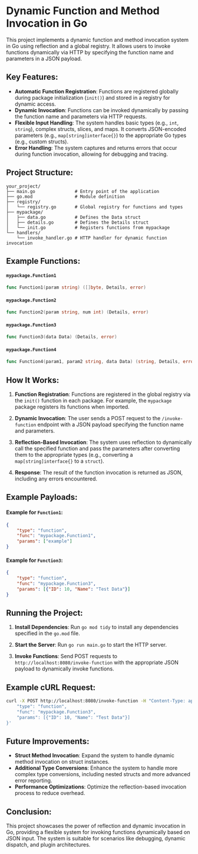 
# Dynamic Function and Method Invocation in Go

This project implements a dynamic function and method invocation system in Go using reflection and a global registry. It allows users to invoke functions dynamically via HTTP by specifying the function name and parameters in a JSON payload.

## Key Features:
- **Automatic Function Registration**: Functions are registered globally during package initialization (`init()`) and stored in a registry for dynamic access.
- **Dynamic Invocation**: Functions can be invoked dynamically by passing the function name and parameters via HTTP requests.
- **Flexible Input Handling**: The system handles basic types (e.g., `int`, `string`), complex structs, slices, and maps. It converts JSON-encoded parameters (e.g., `map[string]interface{}`) to the appropriate Go types (e.g., custom structs).
- **Error Handling**: The system captures and returns errors that occur during function invocation, allowing for debugging and tracing.

## Project Structure:
```
your_project/
├── main.go               # Entry point of the application
├── go.mod                # Module definition
├── registry/
│   └── registry.go       # Global registry for functions and types
├── mypackage/
│   ├── data.go           # Defines the Data struct
│   ├── details.go        # Defines the Details struct
│   └── init.go           # Registers functions from mypackage
└── handlers/
    └── invoke_handler.go # HTTP handler for dynamic function invocation
```

## Example Functions:

#### `mypackage.Function1`
```go
func Function1(param string) ([]byte, Details, error)
```

#### `mypackage.Function2`
```go
func Function2(param string, num int) (Details, error)
```

#### `mypackage.Function3`
```go
func Function3(data Data) (Details, error)
```

#### `mypackage.Function4`
```go
func Function4(param1, param2 string, data Data) (string, Details, error)
```

## How It Works:

1. **Function Registration**: Functions are registered in the global registry via the `init()` function in each package. For example, the `mypackage` package registers its functions when imported.

2. **Dynamic Invocation**: The user sends a POST request to the `/invoke-function` endpoint with a JSON payload specifying the function name and parameters.

3. **Reflection-Based Invocation**: The system uses reflection to dynamically call the specified function and pass the parameters after converting them to the appropriate types (e.g., converting a `map[string]interface{}` to a `struct`).

4. **Response**: The result of the function invocation is returned as JSON, including any errors encountered.

## Example Payloads:

#### Example for `Function1`:
```json
{
    "type": "function",
    "func": "mypackage.Function1",
    "params": ["example"]
}
```

#### Example for `Function3`:
```json
{
    "type": "function",
    "func": "mypackage.Function3",
    "params": [{"ID": 10, "Name": "Test Data"}]
}
```

## Running the Project:

1. **Install Dependencies**:
   Run `go mod tidy` to install any dependencies specified in the `go.mod` file.

2. **Start the Server**:
   Run `go run main.go` to start the HTTP server.

3. **Invoke Functions**:
   Send POST requests to `http://localhost:8080/invoke-function` with the appropriate JSON payload to dynamically invoke functions.

## Example cURL Request:

```bash
curl -X POST http://localhost:8080/invoke-function -H "Content-Type: application/json" -d '{
    "type": "function",
    "func": "mypackage.Function3",
    "params": [{"ID": 10, "Name": "Test Data"}]
}'
```

## Future Improvements:
- **Struct Method Invocation**: Expand the system to handle dynamic method invocation on struct instances.
- **Additional Type Conversions**: Enhance the system to handle more complex type conversions, including nested structs and more advanced error reporting.
- **Performance Optimizations**: Optimize the reflection-based invocation process to reduce overhead.

## Conclusion:
This project showcases the power of reflection and dynamic invocation in Go, providing a flexible system for invoking functions dynamically based on JSON input. The system is suitable for scenarios like debugging, dynamic dispatch, and plugin architectures.
